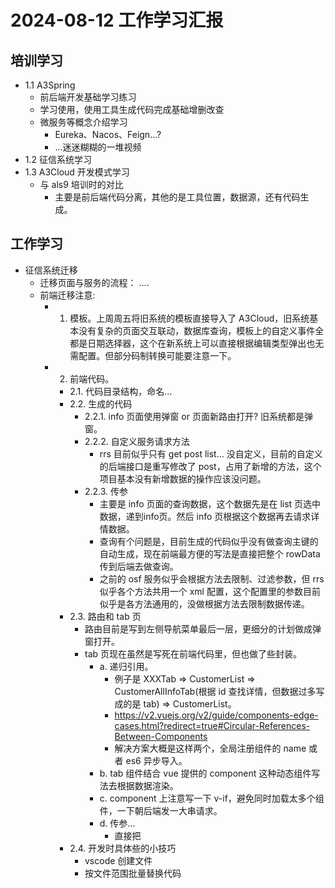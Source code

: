 # 2024-08-12 工作学习汇报

## 培训学习

- 1.1 A3Spring
  - 前后端开发基础学习练习
  - 学习使用，使用工具生成代码完成基础增删改查
  - 微服务等概念介绍学习
    - Eureka、Nacos、Feign...?
    - ...迷迷糊糊的一堆视频
- 1.2 征信系统学习
- 1.3 A3Cloud 开发模式学习
  - 与 als9 培训时的对比
    - 主要是前后端代码分离，其他的是工具位置，数据源，还有代码生成。

## 工作学习

- 征信系统迁移
  - 迁移页面与服务的流程：
    ....
  - 前端迁移注意:
    - 1. 模板。上周周五将旧系统的模板直接导入了 A3Cloud，旧系统基本没有复杂的页面交互联动，数据库查询，模板上的自定义事件全都是日期选择器，这个在新系统上可以直接根据编辑类型弹出也无需配置。但部分码制转换可能要注意一下。
    - 2. 前端代码。
      - 2.1. 代码目录结构，命名...
      - 2.2. 生成的代码
        - 2.2.1. info 页面使用弹窗 or 页面新路由打开? 旧系统都是弹窗。
        - 2.2.2. 自定义服务请求方法
          - rrs 目前似乎只有 get post list... 没自定义，目前的自定义的后端接口是重写修改了 post，占用了新增的方法，这个项目基本没有新增数据的操作应该没问题。
        - 2.2.3. 传参
          - 主要是 info 页面的查询数据，这个数据先是在 list 页选中数据，递到info页。然后 info 页根据这个数据再去请求详情数据。
          - 查询有个问题是，目前生成的代码似乎没有做查询主键的自动生成，现在前端最方便的写法是直接把整个 rowData 传到后端去做查询。
          - 之前的 osf 服务似乎会根据方法去限制、过滤参数，但 rrs 似乎各个方法共用一个 xml 配置，这个配置里的参数目前似乎是各方法通用的，没做根据方法去限制数据传递。
      - 2.3. 路由和 tab 页
        - 路由目前是写到左侧导航菜单最后一层，更细分的计划做成弹窗打开。
        - tab 页现在虽然是写死在前端代码里，但也做了些封装。
          - a. 递归引用。
            - 例子是 XXXTab => CustomerList => CustomerAllInfoTab(根据 id 查找详情，但数据过多写成的是 tab) => CustomerList。
            - <https://v2.vuejs.org/v2/guide/components-edge-cases.html?redirect=true#Circular-References-Between-Components>
            - 解决方案大概是这样两个，全局注册组件的 name 或者 es6 异步导入。
          - b. tab 组件结合 vue 提供的 component 这种动态组件写法去根据数据渲染。
          - c. component 上注意写一下 v-if，避免同时加载太多个组件，一下朝后端发一大串请求。
          - d. 传参...
            - 直接把
      - 2.4. 开发时具体些的小技巧
        - vscode 创建文件
        - 按文件范围批量替换代码
